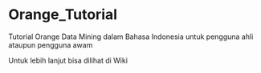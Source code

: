 # Orange_Tutorial
Tutorial Orange Data Mining dalam Bahasa Indonesia untuk pengguna ahli ataupun pengguna awam

Untuk lebih lanjut bisa dilihat di Wiki